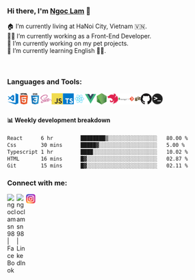 ### Hi there, I'm [Ngoc Lam](https://github.com/ngoclamsn98) 👋

🏠 I’m currently living at HaNoi City, Vietnam 🇻🇳. <br/>
👨‍💻 I’m currently working as a Front-End Developer.<br/>
🔭 I’m currently working on my pet projects.<br/>
🌱 I’m currently learning English 🤦‍♂.<br/>

<br />

### Languages and Tools:

<img align="left" alt="Visual Studio Code" width="26px" src="https://raw.githubusercontent.com/github/explore/80688e429a7d4ef2fca1e82350fe8e3517d3494d/topics/visual-studio-code/visual-studio-code.png" />
<img align="left" alt="HTML5" width="26px" src="https://raw.githubusercontent.com/github/explore/80688e429a7d4ef2fca1e82350fe8e3517d3494d/topics/html/html.png" />
<img align="left" alt="CSS3" width="26px" src="https://raw.githubusercontent.com/github/explore/80688e429a7d4ef2fca1e82350fe8e3517d3494d/topics/css/css.png" />
<img align="left" alt="Sass" width="26px" src="https://raw.githubusercontent.com/github/explore/80688e429a7d4ef2fca1e82350fe8e3517d3494d/topics/sass/sass.png" />
<img align="left" alt="JavaScript" width="26px" src="https://raw.githubusercontent.com/github/explore/80688e429a7d4ef2fca1e82350fe8e3517d3494d/topics/javascript/javascript.png" />
<img align="left" alt="Typescript" width="26px" src="https://raw.githubusercontent.com/devicons/devicon/master/icons/typescript/typescript-original.svg" />
<img align="left" alt="React" width="26px" src="https://raw.githubusercontent.com/github/explore/80688e429a7d4ef2fca1e82350fe8e3517d3494d/topics/react/react.png" />
<img align="left" alt="Vue" width="26px" src="https://raw.githubusercontent.com/github/explore/80688e429a7d4ef2fca1e82350fe8e3517d3494d/topics/vue/vue.png" />
<img align="left" alt="Node.js" width="26px" src="https://raw.githubusercontent.com/github/explore/80688e429a7d4ef2fca1e82350fe8e3517d3494d/topics/nodejs/nodejs.png" />
<img align="left" alt="Nestjs" width="26px" src="https://github.com/nlamsn98/Logo/blob/main/nestjs.png" />
<img align="left" alt="MongoDB" width="26px" src="https://raw.githubusercontent.com/github/explore/80688e429a7d4ef2fca1e82350fe8e3517d3494d/topics/mongodb/mongodb.png" />
<img align="left" alt="Git" width="26px" src="https://raw.githubusercontent.com/github/explore/80688e429a7d4ef2fca1e82350fe8e3517d3494d/topics/git/git.png" />
<img align="left" alt="GitHub" width="26px" src="https://raw.githubusercontent.com/github/explore/78df643247d429f6cc873026c0622819ad797942/topics/github/github.png" />
<img align="left" alt="Terminal" width="26px" src="https://raw.githubusercontent.com/github/explore/80688e429a7d4ef2fca1e82350fe8e3517d3494d/topics/terminal/terminal.png" />

<br />
<br />


#### :bar_chart: Weekly development breakdown

<!--START_SECTION:waka-->
```text
React      6 hr         ████████▒░░░░░░░░░░░░░░░░   80.00 % 
Css        30 mins      █████▓░░░░░░░░░░░░░░░░░░░   5.00 % 
Typescript 1 hr         ████░░░░░░░░░░░░░░░░░░░░░   10.02 % 
HTML       16 mins      █▓░░░░░░░░░░░░░░░░░░░░░░░   02.87 % 
Git        15 mins      █▓░░░░░░░░░░░░░░░░░░░░░░░   02.11 % 
```
<!--END_SECTION:waka-->

### Connect with me:

[<img align="left" alt="ngoclamsn98 | FaceBook" width="22px" src="https://raw.githubusercontent.com/peterthehan/peterthehan/master/assets/facebook.svg" />][facebook]
[<img align="left" alt="ngoclamsn98 | LinkedIn" width="22px" src="https://raw.githubusercontent.com/peterthehan/peterthehan/master/assets/linkedin.svg" />][linkedin]
[<img align="left" alt="ngoclamsn98 | Instagram" width="22px" src="https://github.com/nlamsn98/Logo/blob/main/Instagram_logo_2016.svg.png" />][instagram]


[facebook]: https://www.facebook.com/buingoclam.sn1998
[instagram]: https://www.instagram.com/buingoclam.sn1998/
[linkedin]: https://www.linkedin.com/in/ng%E1%BB%8Dc-l%E1%BA%ABm-350107166/
